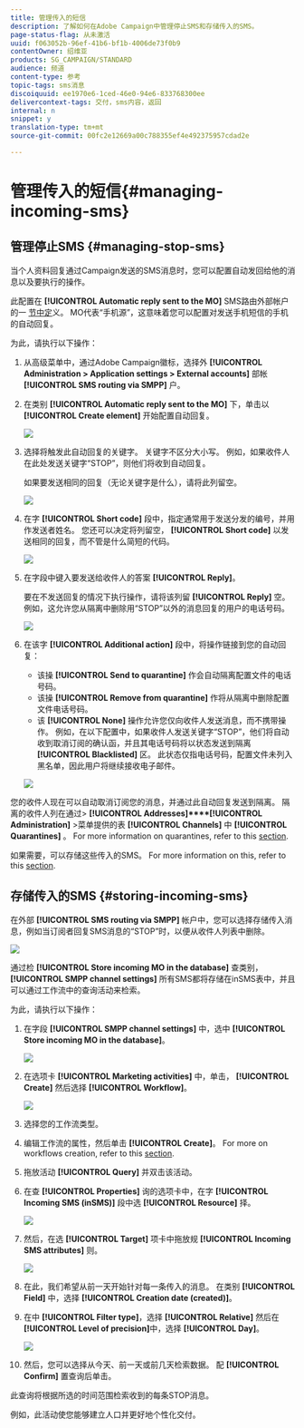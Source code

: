 ```yaml
---
title: 管理传入的短信
description: 了解如何在Adobe Campaign中管理停止SMS和存储传入的SMS。
page-status-flag: 从未激活
uuid: f063052b-96ef-41b6-bf1b-4006de73f0b9
contentOwner: 绍维亚
products: SG_CAMPAIGN/STANDARD
audience: 频道
content-type: 参考
topic-tags: sms消息
discoiquuid: ee1970e6-1ced-46e0-94e6-833768300ee
delivercontext-tags: 交付，sms内容，返回
internal: n
snippet: y
translation-type: tm+mt
source-git-commit: 00fc2e12669a00c788355ef4e492375957cdad2e

---
```



# 管理传入的短信{#managing-incoming-sms}

## 管理停止SMS {#managing-stop-sms}

当个人资料回复通过Campaign发送的SMS消息时，您可以配置自动发回给他的消息以及要执行的操作。

此配置在 **[!UICONTROL Automatic reply sent to the MO]** SMS路由外部帐户的一 [节中定](../../administration/using/configuring-sms-channel.md#defining-an-sms-routing)义。 MO代表“手机源”，这意味着您可以配置对发送手机短信的手机的自动回复。

为此，请执行以下操作：

1. 从高级菜单中，通过Adobe Campaign徽标，选择外 **[!UICONTROL Administration > Application settings > External accounts]** 部帐 **[!UICONTROL SMS routing via SMPP]** 户。
1. 在类别 **[!UICONTROL Automatic reply sent to the MO]** 下，单击以 **[!UICONTROL Create element]** 开始配置自动回复。

   ![](assets/sms_mo_1.png)

1. 选择将触发此自动回复的关键字。 关键字不区分大小写。 例如，如果收件人在此处发送关键字“STOP”，则他们将收到自动回复。

   如果要发送相同的回复（无论关键字是什么），请将此列留空。

   ![](assets/sms_mo_2.png)

1. 在字 **[!UICONTROL Short code]** 段中，指定通常用于发送分发的编号，并用作发送者姓名。 您还可以决定将列留空， **[!UICONTROL Short code]** 以发送相同的回复，而不管是什么简短的代码。

   ![](assets/sms_mo_4.png)

1. 在字段中键入要发送给收件人的答案 **[!UICONTROL Reply]**。

   要在不发送回复的情况下执行操作，请将该列留 **[!UICONTROL Reply]** 空。 例如，这允许您从隔离中删除用“STOP”以外的消息回复的用户的电话号码。

   ![](assets/sms_mo_3.png)

1. 在该字 **[!UICONTROL Additional action]** 段中，将操作链接到您的自动回复：

   * 该操 **[!UICONTROL Send to quarantine]** 作会自动隔离配置文件的电话号码。
   * 该操 **[!UICONTROL Remove from quarantine]** 作将从隔离中删除配置文件电话号码。
   * 该 **[!UICONTROL None]** 操作允许您仅向收件人发送消息，而不携带操作。
   例如，在以下配置中，如果收件人发送关键字“STOP”，他们将自动收到取消订阅的确认函，并且其电话号码将以状态发送到隔离 **[!UICONTROL Blacklisted]** 区。 此状态仅指电话号码，配置文件未列入黑名单，因此用户将继续接收电子邮件。

   ![](assets/sms_mo.png)

您的收件人现在可以自动取消订阅您的消息，并通过此自动回复发送到隔离。 隔离的收件人列在通过&gt; **[!UICONTROL Addresses]****[!UICONTROL Administration]** &gt;菜单提供的表 **[!UICONTROL Channels]** 中 **[!UICONTROL Quarantines]** 。 For more information on quarantines, refer to this [section](../../sending/using/understanding-quarantine-management.md).

如果需要，可以存储这些传入的SMS。 For more information on this, refer to this [section](#storing-incoming-sms).

## 存储传入的SMS {#storing-incoming-sms}

在外部 **[!UICONTROL SMS routing via SMPP]** 帐户中，您可以选择存储传入消息，例如当订阅者回复SMS消息的“STOP”时，以便从收件人列表中删除。

![](assets/sms_config_mo_1.png)

通过检 **[!UICONTROL Store incoming MO in the database]** 查类别， **[!UICONTROL SMPP channel settings]** 所有SMS都将存储在inSMS表中，并且可以通过工作流中的查询活动来检索。

为此，请执行以下操作：

1. 在字段 **[!UICONTROL SMPP channel settings]** 中，选中 **[!UICONTROL Store incoming MO in the database]**。

   ![](assets/sms_config_mo_2.png)

1. 在选项卡 **[!UICONTROL Marketing activities]** 中，单击， **[!UICONTROL Create]** 然后选择 **[!UICONTROL Workflow]**。

   ![](assets/sms_config_mo_3.png)

1. 选择您的工作流类型。
1. 编辑工作流的属性，然后单击 **[!UICONTROL Create]**。 For more on workflows creation, refer to this [section](../../automating/using/building-a-workflow.md).
1. 拖放活动 **[!UICONTROL Query]** 并双击该活动。
1. 在查 **[!UICONTROL Properties]** 询的选项卡中，在字 **[!UICONTROL Incoming SMS (inSMS)]** 段中选 **[!UICONTROL Resource]** 择。

   ![](assets/sms_config_mo_4.png)

1. 然后，在选 **[!UICONTROL Target]** 项卡中拖放规 **[!UICONTROL Incoming SMS attributes]** 则。

   ![](assets/sms_config_mo_5.png)

1. 在此，我们希望从前一天开始针对每一条传入的消息。 在类别 **[!UICONTROL Field]** 中，选择 **[!UICONTROL Creation date (created)]**。
1. 在中 **[!UICONTROL Filter type]**，选择 **[!UICONTROL Relative]** 然后在 **[!UICONTROL Level of precision]**&#x200B;中，选择 **[!UICONTROL Day]**。

   ![](assets/sms_config_mo_6.png)

1. 然后，您可以选择从今天、前一天或前几天检索数据。 配 **[!UICONTROL Confirm]** 置查询后单击。

此查询将根据所选的时间范围检索收到的每条STOP消息。

例如，此活动使您能够建立人口并更好地个性化交付。
